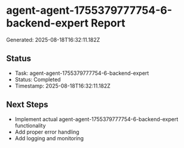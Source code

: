 # agent-agent-1755379777754-6-backend-expert Report

Generated: 2025-08-18T16:32:11.182Z

## Status
- Task: agent-agent-1755379777754-6-backend-expert
- Status: Completed
- Timestamp: 2025-08-18T16:32:11.182Z

## Next Steps
- Implement actual agent-agent-1755379777754-6-backend-expert functionality
- Add proper error handling
- Add logging and monitoring
